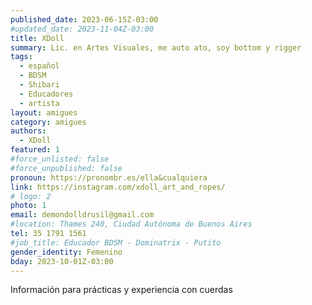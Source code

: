 ```yaml
---
published_date: 2023-06-15Z-03:00
#updated_date: 2023-11-04Z-03:00
title: XDoll
summary: Lic. en Artes Visuales, me auto ato, soy bottom y rigger 
tags:
  - español
  - BDSM
  - Shibari
  - Educadores
  - artista
layout: amigues
category: amigues
authors:
  - XDoll
featured: 1
#force_unlisted: false
#force_unpublished: false
pronoun: https://pronombr.es/ella&cualquiera
link: https://instagram.com/xdoll_art_and_ropes/
# logo: 2
photo: 1
email: demondolldrusil@gmail.com
#location: Thames 240, Ciudad Autónoma de Buenos Aires
tel: 35 1791 1561
#job_title: Educador BDSM - Dominatrix - Putito
gender_identity: Femenino
bday: 2023-10-01Z-03:00
---
```


Información para prácticas y experiencia con cuerdas 